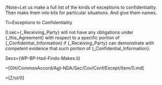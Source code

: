 /Note=Let us make a full list of the kinds of exceptions to confidentiality.  Then make them into kits for particular situations.  And give them names.  

Ti=Exceptions to Confidentiality

0.sec={_Receiving_Party} will not have any obligations under {_this_Agreement} with respect to a specific portion of {_Confidential_Information} if {_Receiving_Party} can demonstrate with competent evidence that such portion of {_Confidential_Information}:

Secs={WP-BP-Had-Finds-Makes.li}

=[GH/CommonAccord/Agt-NDA/Sec/Cov/Conf/Except/Item/0.md]

=[Z/ol/0]
